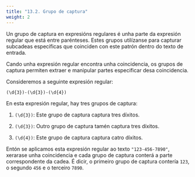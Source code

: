 ```yaml
---
title: "13.2. Grupo de captura"
weight: 2
---
```


Un grupo de captura en expresións regulares é unha parte da expresión regular que está entre parénteses. Estes grupos utilízanse para capturar subcadeas específicas que coinciden con este patrón dentro do texto de entrada.

Cando unha expresión regular encontra unha coincidencia, os grupos de captura permiten extraer e manipular partes especificar desa coincidencia.

Consideremos a seguinte expresión regular:

```
(\d{3})-(\d{3})-(\d{4})
```

En esta expresión regular, hay tres grupos de captura:

1. `(\d{3})`: Este grupo de captura captura tres díxitos.

2. `(\d{3})`: Outro grupo de captura tamén captura tres díxitos.

3. `(\d{4})`: Este grupo de captura captura catro díxitos.

Entón se aplicamos esta expresión regular ao texto `"123-456-7890"`, xerarase unha coincidencia e cada grupo de captura conterá a parte correspondente da cadea. É dicir, o primeiro grupo de captura contería `123`, o segundo `456` e o terceiro `7890`.